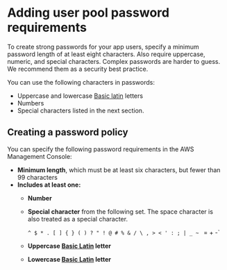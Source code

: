 # Adding user pool password requirements<a name="user-pool-settings-policies"></a>

To create strong passwords for your app users, specify a minimum password length of at least eight characters\. Also require uppercase, numeric, and special characters\. Complex passwords are harder to guess\. We recommend them as a security best practice\.

You can use the following characters in passwords:
+ Uppercase and lowercase [Basic latin](http://memory.loc.gov/diglib/codetables/42.html) letters
+ Numbers
+ Special characters listed in the next section\.

## Creating a password policy<a name="user-pool-settings-password-policies"></a>

You can specify the following password requirements in the AWS Management Console:
+ **Minimum length**, which must be at least six characters, but fewer than 99 characters
+ **Includes at least one:**
  + **Number**
  + **Special character** from the following set\. The space character is also treated as a special character\.

    `^ $ * . [ ] { } ( ) ? " ! @ # % & / \ , > < ' : ; | _ ~ ` = + -` 
  + **Uppercase [Basic Latin](http://memory.loc.gov/diglib/codetables/42.html) letter**
  + **Lowercase [Basic Latin](http://memory.loc.gov/diglib/codetables/42.html) letter**